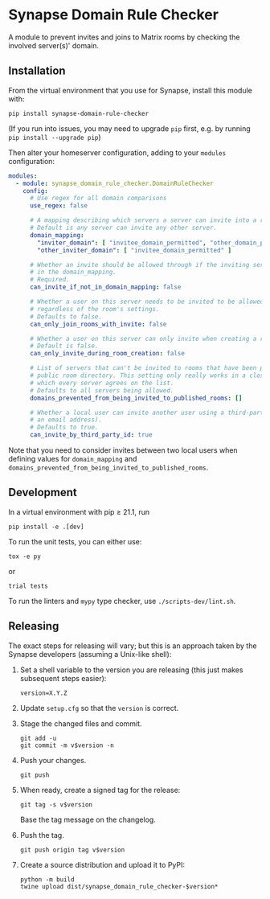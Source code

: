# Synapse Domain Rule Checker

A module to prevent invites and joins to Matrix rooms by checking the involved server(s)'
domain.


## Installation

From the virtual environment that you use for Synapse, install this module with:
```shell
pip install synapse-domain-rule-checker
```
(If you run into issues, you may need to upgrade `pip` first, e.g. by running
`pip install --upgrade pip`)

Then alter your homeserver configuration, adding to your `modules` configuration:
```yaml
modules:
  - module: synapse_domain_rule_checker.DomainRuleChecker
    config:
      # Use regex for all domain comparisons
      use_regex: false

      # A mapping describing which servers a server can invite into a room.
      # Default is any server can invite any other server.
      domain_mapping:
        "inviter_domain": [ "invitee_domain_permitted", "other_domain_permitted" ]
        "other_inviter_domain": [ "invitee_domain_permitted" ]

      # Whether an invite should be allowed through if the inviting server doesn't appear
      # in the domain_mapping.
      # Required.
      can_invite_if_not_in_domain_mapping: false

      # Whether a user on this server needs to be invited to be allowed into a room,
      # regardless of the room's settings.
      # Defaults to false.
      can_only_join_rooms_with_invite: false

      # Whether a user on this server can only invite when creating a room.
      # Default is false.
      can_only_invite_during_room_creation: false

      # List of servers that can't be invited to rooms that have been published to the
      # public room directory. This setting only really works in a closed federation in
      # which every server agrees on the list.
      # Defaults to all servers being allowed.
      domains_prevented_from_being_invited_to_published_rooms: []

      # Whether a local user can invite another user using a third-party identifier (e.g.
      # an email address).
      # Defaults to true.
      can_invite_by_third_party_id: true
```

Note that you need to consider invites between two local users when defining values for
`domain_mapping` and `domains_prevented_from_being_invited_to_published_rooms`.

## Development

In a virtual environment with pip ≥ 21.1, run
```shell
pip install -e .[dev]
```

To run the unit tests, you can either use:
```shell
tox -e py
```
or
```shell
trial tests
```

To run the linters and `mypy` type checker, use `./scripts-dev/lint.sh`.


## Releasing

The exact steps for releasing will vary; but this is an approach taken by the
Synapse developers (assuming a Unix-like shell):

 1. Set a shell variable to the version you are releasing (this just makes
    subsequent steps easier):
    ```shell
    version=X.Y.Z
    ```

 2. Update `setup.cfg` so that the `version` is correct.

 3. Stage the changed files and commit.
    ```shell
    git add -u
    git commit -m v$version -n
    ```

 4. Push your changes.
    ```shell
    git push
    ```

 5. When ready, create a signed tag for the release:
    ```shell
    git tag -s v$version
    ```
    Base the tag message on the changelog.

 6. Push the tag.
    ```shell
    git push origin tag v$version
    ```

 7. Create a source distribution and upload it to PyPI:
    ```shell
    python -m build
    twine upload dist/synapse_domain_rule_checker-$version*
    ```
